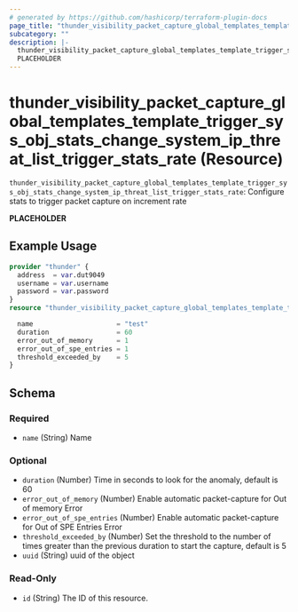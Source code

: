 ```yaml
---
# generated by https://github.com/hashicorp/terraform-plugin-docs
page_title: "thunder_visibility_packet_capture_global_templates_template_trigger_sys_obj_stats_change_system_ip_threat_list_trigger_stats_rate Resource - terraform-provider-thunder"
subcategory: ""
description: |-
  thunder_visibility_packet_capture_global_templates_template_trigger_sys_obj_stats_change_system_ip_threat_list_trigger_stats_rate: Configure stats to trigger packet capture on increment rate
  PLACEHOLDER
---
```


# thunder_visibility_packet_capture_global_templates_template_trigger_sys_obj_stats_change_system_ip_threat_list_trigger_stats_rate (Resource)

`thunder_visibility_packet_capture_global_templates_template_trigger_sys_obj_stats_change_system_ip_threat_list_trigger_stats_rate`: Configure stats to trigger packet capture on increment rate

__PLACEHOLDER__

## Example Usage

```terraform
provider "thunder" {
  address  = var.dut9049
  username = var.username
  password = var.password
}
resource "thunder_visibility_packet_capture_global_templates_template_trigger_sys_obj_stats_change_system_ip_threat_list_trigger_stats_rate" "thunder_visibility_packet_capture_global_templates_template_trigger_sys_obj_stats_change_system_ip_threat_list_trigger_stats_rate" {

  name                     = "test"
  duration                 = 60
  error_out_of_memory      = 1
  error_out_of_spe_entries = 1
  threshold_exceeded_by    = 5
}
```

<!-- schema generated by tfplugindocs -->
## Schema

### Required

- `name` (String) Name

### Optional

- `duration` (Number) Time in seconds to look for the anomaly, default is 60
- `error_out_of_memory` (Number) Enable automatic packet-capture for Out of memory Error
- `error_out_of_spe_entries` (Number) Enable automatic packet-capture for Out of SPE Entries Error
- `threshold_exceeded_by` (Number) Set the threshold to the number of times greater than the previous duration to start the capture, default is 5
- `uuid` (String) uuid of the object

### Read-Only

- `id` (String) The ID of this resource.


